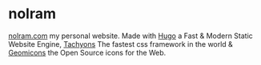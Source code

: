 nolram
==========

[nolram.com](http://nolram.com) my personal website. Made with [Hugo](http://gohugo.io) a Fast & Modern Static Website Engine, [Tachyons](http://tachyons.io) The fastest css framework in the world & [Geomicons](http://jxnblk.com/geomicons-open/) the Open Source icons for the Web.
